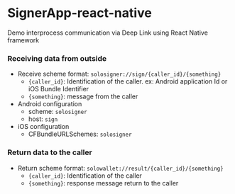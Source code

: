 # SignerApp-react-native
Demo interprocess communication via Deep Link using React Native framework

### Receiving data from outside
- Receive scheme format: `solosigner://sign/{caller_id}/{something}`
    - `{caller_id}`: Identification of the caller. ex: Android application Id or iOS Bundle Identifier
    - `{something}`: message from the caller
- Android configuration
    - scheme: `solosigner`
    - host: `sign`
- iOS configuration
    - CFBundleURLSchemes: `solosigner`

### Return data to the caller
- Return scheme format: `solowallet://result/{caller_id}/{something}`
    - `{caller_id}`: Identification of the caller
    - `{something}`: response message return to the caller
